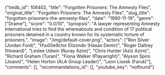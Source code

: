 {"tmdb_id": 108402, "title": "Forgotten Prisoners: The Amnesty Files", "original_title": "Forgotten Prisoners: The Amnesty Files", "slug_title": "forgotten-prisoners-the-amnesty-files", "date": "1990-11-19", "genre": ["Drame"], "score": "0.0/10", "synopsis": "A lawyer representing Amnesty International tries to find the whereabouts and condition of 17 political prisoners detained in a country known for its systematic torture of prisoners.", "image": "/img/default-cover.png", "actors": ["Ron Silver (Jordan Ford)", "H\u00e9ctor Elizondo (Hasan Demir)", "Roger Daltrey (Howard)", "Leslee Udwin (Nuray Azim)", "Chris Hunter (Aziz Azim)", "Richard Graham (Turan)", "Fiona Walker (Playwright)", "Alyson Spiro (Joann)", "Helen Horton (ALA Group Leader)", "Leon Lissek (Faruk)"], "comments": [], "recommandations_id": [], "youtube_key": "notfound"}